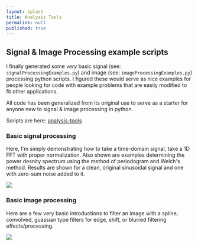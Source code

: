 ```yaml
---
layout: splash
title: Analysis Tools
permalink: null
published: true
---
```


## Signal & Image Processing example scripts

I finally generated some _very_ basic signal (see: `signalProcessingExamples.py`) and image (see: `imageProcessingExamples.py`) processing python scripts. 
I figured these would serve as nice examples for people looking for code with example problems that are easily modified to fit other applications.  

All code has been generalized from its original use to serve as a starter for anyone new to signal & image processing in python.  

Scripts are here: [analysis-tools](https://github.com/richkylet/analysis-tools)

### Basic signal processing
Here, I'm simply demonstrating how to take a time-domain signal, take a 1D FFT with proper normalization. Also shown are examples determining the power desnity spectrum using the method of periodogram and Welch's method. Results are shown for a clean, original sinusoidal signal and one with zero-sum noise added to it. 

![]({{site.baseurl}}https://github.com/richkylet/analysis-tools/blob/gh-pages/images/signalProcessPic.jpeg?raw=true)


### Basic image processing
Here are a few very basic introductions to filter an image with a spline, convolved, guassian type filters for edge, shift, or blurred filtering effects/processing. 

![]({{site.baseurl}}https://github.com/richkylet/analysis-tools/blob/gh-pages/images/imageProcessPic.jpeg?raw=true)








